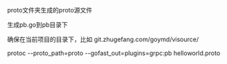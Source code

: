 proto文件夹生成的proto源文件

生成pb.go到pb目录下

确保在当前项目的目录下，比如 git.zhugefang.com/goymd/visource/

protoc --proto_path=proto --gofast_out=plugins=grpc:pb helloworld.proto

